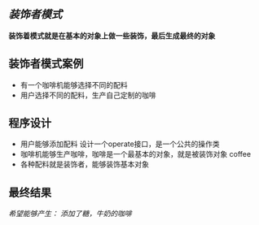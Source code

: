 *装饰者模式*
--------
**装饰着模式就是在基本的对象上做一些装饰，最后生成最终的对象**

装饰者模式案例
--------
+ 有一个咖啡机能够选择不同的配料
+ 用户选择不同的配料，生产自己定制的咖啡

程序设计
------
+ 用户能够添加配料 设计一个operate接口，是一个公共的操作类
+ 咖啡机能够生产咖啡，咖啡是一个最基本的对象，就是被装饰对象 coffee
+ 各种配料就是装饰者，能够装饰基本对象

最终结果
-----
*希望能够产生： 添加了糖，牛奶的咖啡*